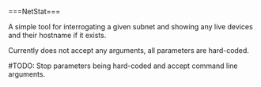 ===NetStat===

A simple tool for interrogating a given subnet and showing any live devices and their hostname if it exists.

Currently does not accept any arguments, all parameters are hard-coded.

#TODO: Stop parameters being hard-coded and accept command line arguments.